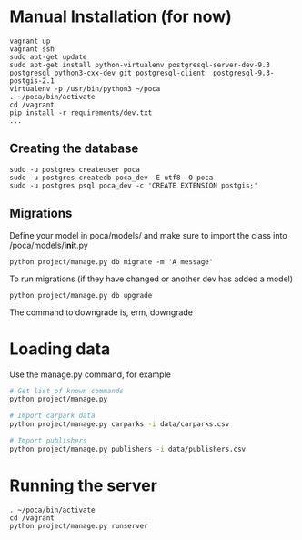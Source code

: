 

# Manual Installation (for now)

```
vagrant up
vagrant ssh 
sudo apt-get update
sudo apt-get install python-virtualenv postgresql-server-dev-9.3 postgresql python3-cxx-dev git postgresql-client  postgresql-9.3-postgis-2.1
virtualenv -p /usr/bin/python3 ~/poca
. ~/poca/bin/activate
cd /vagrant
pip install -r requirements/dev.txt
...

```

## Creating the database 

```
sudo -u postgres createuser poca 
sudo -u postgres createdb poca_dev -E utf8 -O poca
sudo -u postgres psql poca_dev -c 'CREATE EXTENSION postgis;'
```

## Migrations

Define your model in poca/models/ and make sure to import the class into 
/poca/models/__init__.py

```` 
python project/manage.py db migrate -m 'A message' 
````

To run migrations (if they have changed or another dev has added a model)

```
python project/manage.py db upgrade
```

The command to downgrade is, erm, downgrade

# Loading data

Use the manage.py command, for example

```bash
# Get list of known commands
python project/manage.py

# Import carpark data
python project/manage.py carparks -i data/carparks.csv

# Import publishers
python project/manage.py publishers -i data/publishers.csv
```

# Running the server

```
. ~/poca/bin/activate
cd /vagrant
python project/manage.py runserver
```
